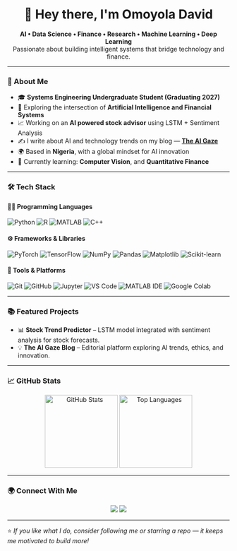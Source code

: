 <h1 align="center">👋 Hey there, I'm Omoyola David</h1>

<p align="center">
  <b>AI • Data Science • Finance • Research • Machine Learning • Deep Learning</b><br>
  Passionate about building intelligent systems that bridge technology and finance.
</p>

---

### 🧠 About Me
- 🎓 **Systems Engineering Undergraduate Student (Graduating 2027)**  
- 💼 Exploring the intersection of **Artificial Intelligence and Financial Systems**   
- 📈 Working on an **AI powered stock advisor** using LSTM + Sentiment Analysis  
- ✍️ I write about AI and technology trends on my blog — [**The AI Gaze**](https://substack.com/@theaigaze1)  
- 🌍 Based in **Nigeria**, with a global mindset for AI innovation  
- 🌱 Currently learning: **Computer Vision**, and **Quantitative Finance**

---

### 🛠️ Tech Stack

#### 👨‍💻 Programming Languages
![Python](https://img.shields.io/badge/Python-3776AB?style=for-the-badge&logo=python&logoColor=white)
![R](https://img.shields.io/badge/R-276DC3?style=for-the-badge&logo=r&logoColor=white)
![MATLAB](https://img.shields.io/badge/MATLAB-ffb000?style=for-the-badge&logo=mathworks&logoColor=black)
![C++](https://img.shields.io/badge/C++-00599C?style=for-the-badge&logo=cplusplus&logoColor=white)

#### ⚙️ Frameworks & Libraries
![PyTorch](https://img.shields.io/badge/PyTorch-EE4C2C?style=for-the-badge&logo=pytorch&logoColor=white)
![TensorFlow](https://img.shields.io/badge/TensorFlow-FF6F00?style=for-the-badge&logo=tensorflow&logoColor=white)
![NumPy](https://img.shields.io/badge/NumPy-013243?style=for-the-badge&logo=numpy&logoColor=white)
![Pandas](https://img.shields.io/badge/Pandas-150458?style=for-the-badge&logo=pandas&logoColor=white)
![Matplotlib](https://img.shields.io/badge/Matplotlib-003366?style=for-the-badge&logo=plotly&logoColor=white)
![Scikit-learn](https://img.shields.io/badge/Scikit--learn-F7931E?style=for-the-badge&logo=scikitlearn&logoColor=white)

#### 🧩 Tools & Platforms
![Git](https://img.shields.io/badge/Git-F1502F?style=for-the-badge&logo=git&logoColor=white)
![GitHub](https://img.shields.io/badge/GitHub-181717?style=for-the-badge&logo=github&logoColor=white)
![Jupyter](https://img.shields.io/badge/Jupyter-F37626?style=for-the-badge&logo=jupyter&logoColor=white)
![VS Code](https://img.shields.io/badge/VS%20Code-0078D7?style=for-the-badge&logo=visualstudiocode&logoColor=white)
![MATLAB IDE](https://img.shields.io/badge/MATLAB%20IDE-0076A8?style=for-the-badge&logo=mathworks&logoColor=white)
![Google Colab](https://img.shields.io/badge/Colab-F9AB00?style=for-the-badge&logo=googlecolab&logoColor=white)

---

### 📚 Featured Projects 
- 📊 **Stock Trend Predictor** – LSTM model integrated with sentiment analysis for stock forecasts.    
- 💡 **The AI Gaze Blog** – Editorial platform exploring AI trends, ethics, and innovation.

---

### 📈 GitHub Stats

<p align="center">
  <img src="https://github-readme-stats.vercel.app/api?username=Omoytom&show_icons=true&theme=tokyonight" alt="GitHub Stats" height="165">
  <img src="https://github-readme-stats.vercel.app/api/top-langs/?username=Omoytom&layout=compact&theme=tokyonight" alt="Top Languages" height="165">
</p>

---

### 🌍 Connect With Me

<p align="center">
  <a href="https://linkedin.com/in/omoyola-david"><img src="https://img.shields.io/badge/LinkedIn-blue?style=for-the-badge&logo=linkedin"></a>
  <a href="mailto:tomiwa.omoyola@gmail.com"><img src="https://img.shields.io/badge/Email-D14836?style=for-the-badge&logo=gmail&logoColor=white"></a>
</p>



---

⭐️ *If you like what I do, consider following me or starring a repo — it keeps me motivated to build more!*

